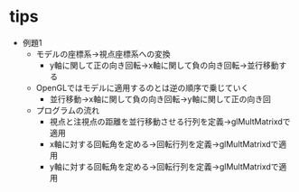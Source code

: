 # tips
* 例題1
    * モデルの座標系→視点座標系への変換
        * y軸に関して正の向き回転→x軸に関して負の向き回転→並行移動する
    * OpenGLではモデルに適用するのとは逆の順序で乗じていく
        * 並行移動→x軸に関して負の向き回転→y軸に関して正の向き回
    * プログラムの流れ
        * 視点と注視点の距離を並行移動させる行列を定義→glMultMatrixdで適用
        * x軸に対する回転角を定める→回転行列を定義→glMultMatrixdで適用
        * y軸に対する回転角を定める→回転行列を定義→glMultMatrixdで適用
